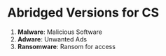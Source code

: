 # Abridged Versions for CS

1. **Malware**: Malicious Software
2. **Adware**: Unwanted Ads
3. **Ransomware**: Ransom for access
